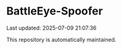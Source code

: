 # BattleEye-Spoofer

Last updated: 2025-07-09 21:07:36

This repository is automatically maintained.
